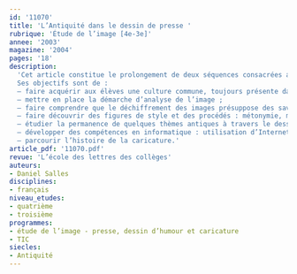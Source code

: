 ```yaml
---
id: '11070'
title: 'L’Antiquité dans le dessin de presse '
rubrique: 'Étude de l’image [4e-3e]'
annee: '2003'
magazine: '2004'
pages: '18'
description: 
  'Cet article constitue le prolongement de deux séquences consacrées aux héros, aux monstres et au dragon et d’une série portant sur les thèmes mythologiques.
  Ses objectifs sont de :
  – faire acquérir aux élèves une culture commune, toujours présente dans le langage et les images qui nous entourent ;
  – mettre en place la démarche d’analyse de l’image ;
  – faire comprendre que le déchiffrement des images présuppose des savoirs référentiels et que le dessinateur de presse émet des points de vue sur l’actualité ;
  – faire découvrir des figures de style et des procédés : métonymie, métaphore, allégorie, stéréotype ;
  – étudier la permanence de quelques thèmes antiques à travers le dessin de presse ;
  – développer des compétences en informatique : utilisation d’Internet, découverte et utilisation de différents sites ;
  – parcourir l’histoire de la caricature.'
article_pdf: '11070.pdf'
revue: 'L’école des lettres des collèges'
auteurs:
- Daniel Salles
disciplines:
- français
niveau_etudes:
- quatrième
- troisième
programmes:
- étude de l’image - presse, dessin d’humour et caricature
- TIC
siecles:
- Antiquité
---
```

